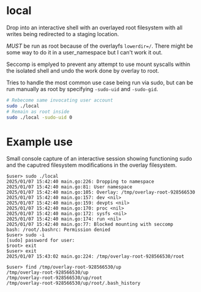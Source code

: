 # local

Drop into an interactive shell with an overlayed root filesystem with all writes being redirected to a staging location.

_MUST_ be run as root because of the overlayfs `lowerdir=/`. There might be some way to do it in a user_namespace but I can't work it out.

Seccomp is emplyed to prevent any attempt to use mount syscalls within the isolated shell and undo the work done by overlay to root.

Tries to handle the most common use case being run via sudo, but can be run manually as root by specifying `-sudo-uid` and `-sudo-gid`.

```bash
# Rebecome same invocating user account
sudo ./local
# Remain as root inside
sudo ./local -sudo-uid 0
```


# Example use

Small console capture of an interactive session showing functioning sudo and the caputred filesystem modifications in the overlay filesystem.

```console
$user> sudo ./local 
2025/01/07 15:42:40 main.go:226: Dropping to namespace
2025/01/07 15:42:40 main.go:81: User namespace
2025/01/07 15:42:40 main.go:105: Overlay: /tmp/overlay-root-928566530
2025/01/07 15:42:40 main.go:157: dev <nil>
2025/01/07 15:42:40 main.go:159: devpts <nil>
2025/01/07 15:42:40 main.go:170: proc <nil>
2025/01/07 15:42:40 main.go:172: sysfs <nil>
2025/01/07 15:42:40 main.go:174: run <nil>
2025/01/07 15:42:40 main.go:77: Blocked mounting with seccomp
bash: /root/.bashrc: Permission denied
$user> sudo -i
[sudo] password for user: 
$root> exit
$user> exit
2025/01/07 15:43:02 main.go:224: /tmp/overlay-root-928566530/root

$user> find /tmp/overlay-root-928566530/up
/tmp/overlay-root-928566530/up
/tmp/overlay-root-928566530/up/root
/tmp/overlay-root-928566530/up/root/.bash_history